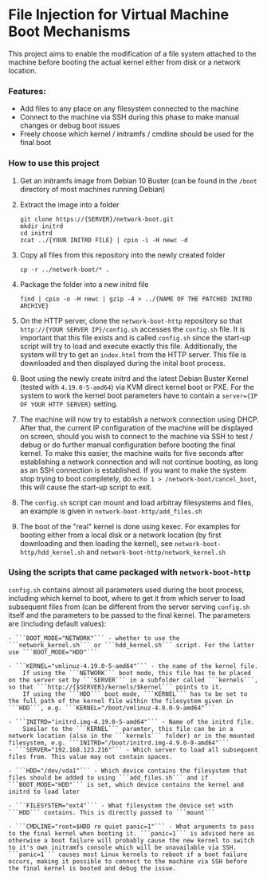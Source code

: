 # File Injection for Virtual Machine Boot Mechanisms

This project aims to enable the modification of a file system attached to the machine before booting the actual kernel either from disk or a network location.

### Features:
- Add files to any place on any filesystem connected to the machine
- Connect to the machine via SSH during this phase to make manual changes or debug boot issues
- Freely choose which kernel / initramfs / cmdline should be used for the final boot

### How to use this project
1. Get an initramfs image from Debian 10 Buster (can be found in the ```/boot``` directory of most machines running Debian)

2. Extract the image into a folder
	```
	git clone https://{SERVER}/network-boot.git
	mkdir initrd
	cd initrd
	zcat ../{YOUR INITRD FILE} | cpio -i -H newc -d
	```

3. Copy all files from this repository into the newly created folder
	```
	cp -r ../network-boot/* .
	```

4. Package the folder into a new initrd file
	```
	find | cpio -o -H newc | gzip -4 > ../{NAME OF THE PATCHED INITRD ARCHIVE}
	```

5. On the HTTP server, clone the ```network-boot-http``` repository so that ```http://{YOUR SERVER IP}/config.sh``` accesses the ```config.sh``` file. It is important that this file exists and is called ```config.sh``` since the start-up script will try to load and execute exactly this file. Additionally, the system will try to get an ```index.html``` from the HTTP server. This file is downloaded and then displayed during the inital boot process.

6. Boot using the newly create initrd and the latest Debian Buster Kernel (tested with ```4.19.0-5-amd64```) via KVM direct kernel boot or PXE. For the system to work the kernel boot parameters have to contain a ```server={IP OF YOUR HTTP SERVER}``` setting.

7. The machine will now try to establish a network connection using DHCP. After that, the current IP configuration of the machine will be displayed on screen, should you wish to connect to the machine via SSH to test / debug or do further manual configuration before booting the final kernel. To make this easier, the machine waits for five seconds after establishing a network connection and will not continue booting, as long as an SSH connection is established. If you want to make the system stop trying to boot completely, do ```echo 1 > /network-boot/cancel_boot```, this will cause the start-up script to exit.

8. The ```config.sh``` script can mount and load arbitray filesystems and files, an example is given in ```network-boot-http/add_files.sh```
9. The boot of the "real" kernel is done using kexec. For examples for booting either from a local disk or a network location (by first downloading and then loading the kernel), see ```network-boot-http/hdd_kernel.sh``` and ```network-boot-http/network_kernel.sh```

### Using the scripts that came packaged with ```network-boot-http```

```config.sh``` contains almost all parameters used during the boot process, including which kernel to boot, where to get it from which server to load subsequent files from (can be different from the server serving ```config.sh``` itself and the parameters to be passed to the final kernel. 
The parameters are (including default values):

	- ```BOOT_MODE="NETWORK"``` - whether to use the ```network_kernel.sh``` or ```hdd_kernel.sh``` script. For the latter use ```BOOT_MODE="HDD"```

	- ```KERNEL="vmlinuz-4.19.0-5-amd64"``` - the name of the kernel file.
		If using the ```NETWORK``` boot mode, this file has to be placed on the server set by ```SERVER``` in a subfolder called ```kernels```, so that ```http://{$SERVER}/kernels/$kernel``` points to it.
		If using the ```HDD``` boot mode, ```KERNEL``` has to be set to the full path of the kernel file within the filesystem given in ```HDD```, e.g. ```KERNEL="/boot/vmlinuz-4.9.0-9-amd64"```

	- ```INITRD="initrd.img-4.19.0-5-amd64"``` - Name of the initrd file.
		Similar to the ```KERNEL``` paramter, this file can be in a network location (also in the ```kernels``` folder) or in the mounted filesystem, e.g. ```INITRD="/boot/initrd.img-4.9.0-9-amd64"```
	- ```SERVER="192.168.123.216"``` - Which server to load all subsequent files from. This value may not contain spaces.

	- ```HDD="/dev/vda1"``` - Which device contains the filesystem that files should be added to using ```add_files.sh``` and if ```BOOT_MODE="HDD"``` is set, which device contains the kernel and initrd to load later

	- ```FILESYSTEM="ext4"``` - What filesystem the device set with ```HDD``` contains. This is directly passed to ```mount```

	- ```CMDLINE="root=$HDD ro quiet panic=1"``` - What arguments to pass to the final kernel when booting it. ```panic=1``` is advised here as otherwise a boot failure will probably cause the new kernel to switch to it's own initramfs console which will be unavailable via SSH. ```panic=1``` causes most Linux kernels to reboot if a boot failure occurs, making it possible to connect to the machine via SSH before the final kernel is booted and debug the issue.

